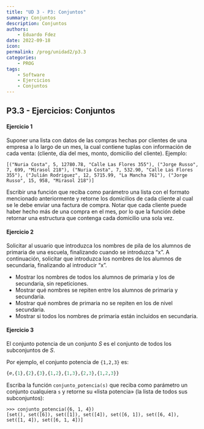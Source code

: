 ```yaml
---
title: "UD 3 - P3: Conjuntos"
summary: Conjuntos
description: Conjuntos
authors:
    - Eduardo Fdez
date: 2022-09-18
icon: 
permalink: /prog/unidad2/p3.3
categories:
    - PROG
tags:
    - Software
    - Ejercicios
    - Conjuntos
---
```

## P3.3 - Ejercicios: Conjuntos

#### **Ejercicio 1**

Suponer una lista con datos de las compras hechas por clientes de una empresa a lo largo de un mes, la cual contiene tuplas con información de cada venta: (cliente, día del mes, monto, domicilio del cliente). Ejemplo:

```Phyton
[("Nuria Costa", 5, 12780.78, "Calle Las Flores 355"), ("Jorge Russo", 7, 699, "Mirasol 218"), ("Nuria Costa", 7, 532.90, "Calle Las Flores 355"), ("Julián Rodriguez", 12, 5715.99, "La Mancha 761"), ("Jorge Russo", 15, 958, "Mirasol 218")]
```

Escribir una función que reciba como parámetro una lista con el formato mencionado anteriormente y retorne los domicilios de cada cliente al cual se le debe enviar una factura de compra. Notar que cada cliente puede haber hecho más de una compra en el mes, por lo que la función debe retornar una estructura que contenga cada domicilio una sola vez.

<!--
```
# https://github.com/programacion-desde-cero/

def direcciones(ventas):
   domicilios=set()
   for venta in ventas:
       domicilios.add(venta[3])
   return domicilios
```
-->

#### **Ejercicio 2**

Solicitar al usuario que introduzca los nombres de pila de los alumnos de primaria de una escuela, finalizando cuando se introduzca “x”. A continuación, solicitar que introduzca los nombres de los alumnos de secundaria, finalizando al introducir “x”.

- Mostrar los nombres de todos los alumnos de primaria y los de secundaria, sin repeticiones.
- Mostrar qué nombres se repiten entre los alumnos de primaria y secundaria.
- Mostrar qué nombres de primaria no se repiten en los de nivel secundaria.
- Mostrar si todos los nombres de primaria están incluidos en secundaria.

<!--
```
# https://github.com/programacion-desde-cero/
def cargarNombres(alumnos):
   nombre=input("Nombre: ")
   while nombre!="x":
       alumnos.add(nombre)
       nombre=input("Nombre: ")
   return alumnos

primaria=set()
secundaria=set()
print("ALUMNOS DE PRIMARIA")
primaria=cargarNombres(primaria)
print("ALUMNOS DE SECUNDARIA")
secundaria=cargarNombres(secundaria)

print("NOMBRES DE TODOS LOS ALUMNOS:")
for nombre in primaria | secundaria:
   print(nombre)

print("NOMBRES COMUNES:")
for nombre in primaria & secundaria:
   print(nombre)

print("NOMBRES DE PRIMARIA QUE NO SE REPITEN EN SECUNDARIA:")
for nombre in primaria - secundaria:
   print(nombre)
```
-->

#### **Ejercicio 3**

El conjunto potencia de un conjunto *S* es el conjunto de todos los subconjuntos de *S*.

Por ejemplo, el conjunto potencia de `{1,2,3}` es:

```Python
{∅,{1},{2},{3},{1,2},{1,3},{2,3},{1,2,3}}
```

Escriba la función `conjunto_potencia(s)` que reciba como parámetro un conjunto cualquiera `s` y retorne su «lista potencia» (la lista de todos sus subconjuntos):

```
>>> conjunto_potencia({6, 1, 4})
[set(), set([6]), set([1]), set([4]), set([6, 1]), set([6, 4]), set([1, 4]), set([6, 1, 4])]
```

<!--
http://progra.usm.cl/apunte/ejercicios/2/conjunto-potencia.html#conjunto-potencia
-->
